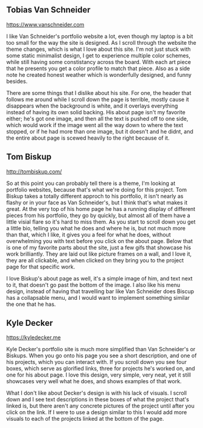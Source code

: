 Tobias Van Schneider
-
https://www.vanschneider.com

I like Van Schneider's portfolio website a lot, even though my laptop is a bit too small for the way the site is designed. As I scroll through the website the theme changes, which is what I love about this site. I'm not just stuck with some static minimalist design, I get to experience multiple color schemes, while still having some constistancy across the board. With each art piece that he presents you get a color profile to match that piece. Also as a side note he created honest weather which is wonderfully designed, and funny besides.

There are some things that I dislike about his site. For one, the header that follows me around while I scroll down the page is terrible, mostly cause it disappears when the background is white, and it overlays everything instead of having its own solid backing. His about page isn't my favorite either; he's got one image, and then all the text is pushed off to one side, which would work if the image went all the way down to where the text stopped, or if he had more than one image, but it doesn't and he didnt, and the entire about page is scewed heavily to the right because of it. 

Tom Biskup
-

http://tombiskup.com/

So at this point you can probably tell there is a theme, I'm looking at portfolio websites, because that's what we're doing for this project. Tom Biskup takes a totally different approch to his portfolio, it isn't nearly as flashy or in your face as Van Schneider's, but I think that's what makes it great. At the very top of his home page he has a running display of different pieces from his portfolio, they go by quickly, but almost all of them have a little visial flare so it's hard to miss them. As you start to scroll down you get a little bio, telling you what he does and where he is, but not much more than that, which I like, it gives you a feel for what he does, without overwhelming you with text before you click on the about page. Below that is one of my favorite parts about the site, just a few gifs that showcase his work brilliantly. They are laid out like picture frames on a wall, and I love it, they are all clickable, and when clicked on they bring you to the project page for that specific work.

I love Biskup's about page as well, it's a simple image of him, and text next to it, that doesn't go past the bottom of the image. I also like his menu design, instead of having that travelling bar like Van Schneider does Biscup has a collapsable menu, and I would want to implement something similar the one that he has.

Kyle Decker
-
https://kyledecker.me

Kyle Decker's portfolio site is much more simplified than Van Schneider's or Biskups. When you go onto his page you see a short description, and one of his projects, which you can interact with. If you scroll down you see four boxes, which serve as glorified links, three for projects he's worked on, and one for his about page. I love this design, very simple, very neat, yet it still showcases very well what he does, and shows examples of that work. 

What I don't like about Decker's design is with his lack of visuals. I scroll down and I see text descriptions in these boxes of what the project that's linked is, but there aren't any concrete pictures of the project until after you click on the link. If I were to use a design similar to this I would add more visuals to each of the projects linked at the bottom of the page.